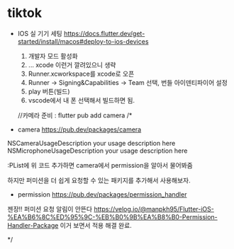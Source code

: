 # tiktok

- IOS 실 기기 세팅
  https://docs.flutter.dev/get-started/install/macos#deploy-to-ios-devices

  1. 개발자 모드 활성화
  2. ... xcode 이런거 깔려있으니 생략
  3. Runner.xcworkspace를 xcode로 오픈
  4. Runner -> Signing&Capabilities -> Team 선택, 번들 아이덴티파이어 설정
  5. play 버튼(빌드)
  6. vscode에서 내 폰 선택해서 빌드하면 됨.

  //카메라 준비 : flutter pub add camera
  /\*

- camera
  https://pub.dev/packages/camera

<key>NSCameraUsageDescription</key>
<string>your usage description here</string>
<key>NSMicrophoneUsageDescription</key>
<string>your usage description here</string>

:PList에 위 코드 추가하면 camera에서 permission을 알아서 물어봐줌

하지만 퍼미션을 더 쉽게 요청할 수 있는 패키지를 추가해서 사용해보자.

- permission
  https://pub.dev/packages/permission_handler

젠장!! 퍼미션 요청 알림이 안뜬다
https://velog.io/@manpkh95/Flutter-iOS-%EA%B6%8C%ED%95%9C-%EB%B0%9B%EA%B8%B0-Permission-Handler-Package
이거 보면서 적용 해결 완료.

\*/
